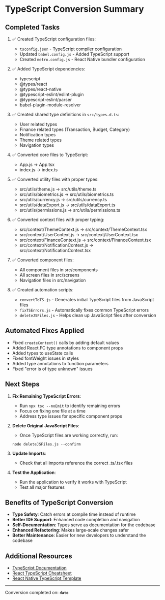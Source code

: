 # TypeScript Conversion Summary

## Completed Tasks

1. ✅ Created TypeScript configuration files:

   - `tsconfig.json` - TypeScript compiler configuration
   - Updated `babel.config.js` - Added TypeScript support
   - Created `metro.config.js` - React Native bundler configuration

2. ✅ Added TypeScript dependencies:

   - typescript
   - @types/react
   - @types/react-native
   - @typescript-eslint/eslint-plugin
   - @typescript-eslint/parser
   - babel-plugin-module-resolver

3. ✅ Created shared type definitions in `src/types.d.ts`:

   - User related types
   - Finance related types (Transaction, Budget, Category)
   - Notification types
   - Theme related types
   - Navigation types

4. ✅ Converted core files to TypeScript:

   - App.js → App.tsx
   - index.js → index.ts

5. ✅ Converted utility files with proper types:

   - src/utils/theme.js → src/utils/theme.ts
   - src/utils/biometrics.js → src/utils/biometrics.ts
   - src/utils/currency.js → src/utils/currency.ts
   - src/utils/dataExport.js → src/utils/dataExport.ts
   - src/utils/permissions.js → src/utils/permissions.ts

6. ✅ Converted context files with proper typing:

   - src/context/ThemeContext.js → src/context/ThemeContext.tsx
   - src/context/UserContext.js → src/context/UserContext.tsx
   - src/context/FinanceContext.js → src/context/FinanceContext.tsx
   - src/context/NotificationContext.js → src/context/NotificationContext.tsx

7. ✅ Converted component files:

   - All component files in src/components
   - All screen files in src/screens
   - Navigation files in src/navigation

8. ✅ Created automation scripts:
   - `convertToTS.js` - Generates initial TypeScript files from JavaScript files
   - `fixTSErrors.js` - Automatically fixes common TypeScript errors
   - `deleteJSFiles.js` - Helps clean up JavaScript files after conversion

## Automated Fixes Applied

- Fixed `createContext()` calls by adding default values
- Added React.FC type annotations to component props
- Added types to useState calls
- Fixed fontWeight issues in styles
- Added type annotations to function parameters
- Fixed "error is of type unknown" issues

## Next Steps

1. **Fix Remaining TypeScript Errors**:

   - Run `npx tsc --noEmit` to identify remaining errors
   - Focus on fixing one file at a time
   - Address type issues for specific component props

2. **Delete Original JavaScript Files**:

   - Once TypeScript files are working correctly, run:

   ```
   node deleteJSFiles.js --confirm
   ```

3. **Update Imports**:

   - Check that all imports reference the correct .ts/.tsx files

4. **Test the Application**:
   - Run the application to verify it works with TypeScript
   - Test all major features

## Benefits of TypeScript Conversion

- **Type Safety**: Catch errors at compile time instead of runtime
- **Better IDE Support**: Enhanced code completion and navigation
- **Self-Documentation**: Types serve as documentation for the codebase
- **Enhanced Refactoring**: Makes large-scale changes safer
- **Better Maintenance**: Easier for new developers to understand the codebase

## Additional Resources

- [TypeScript Documentation](https://www.typescriptlang.org/docs/)
- [React TypeScript Cheatsheet](https://github.com/typescript-cheatsheets/react)
- [React Native TypeScript Template](https://github.com/react-native-community/react-native-template-typescript)

---

Conversion completed on: **`date`**
